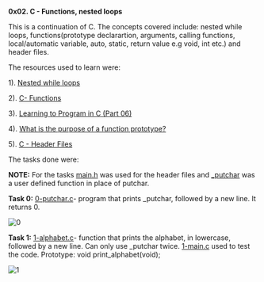 **0x02. C - Functions, nested loops**

This is a continuation of C. The concepts covered include: nested while loops, functions(prototype declarartion, arguments, calling functions, local/automatic variable, auto, static, return value e.g void, int etc.) and header files.

The resources used to learn were:

1). [Nested while loops](https://www.youtube.com/watch?v=Z3iGeQ1gIss)

2). [C- Functions](https://www.tutorialspoint.com/cprogramming/c_functions.htm)

3). [Learning to Program in C (Part 06)](https://www.youtube.com/watch?v=qMlnFwYdqIw)

4). [What is the purpose of a function prototype?](https://www.geeksforgeeks.org/what-is-the-purpose-of-a-function-prototype/)

5). [C - Header Files](https://www.tutorialspoint.com/cprogramming/c_header_files.htm)

The tasks done were:

**NOTE:** For the tasks [main.h](https://github.com/Muthoni-Maryanne/alx-low_level_programming/blob/master/0x02-functions_nested_loops/main.h) was used for the header files and [_putchar](https://github.com/Muthoni-Maryanne/alx-low_level_programming/blob/master/0x02-functions_nested_loops/_putchar.c) was a user defined function in place of putchar.


**Task 0:**  [0-putchar.c](https://github.com/Muthoni-Maryanne/alx-low_level_programming/blob/master/0x02-functions_nested_loops/0-putchar.c)- program that prints _putchar, followed by a new line. It returns 0.

![0](https://github.com/Muthoni-Maryanne/alx-low_level_programming/assets/107298263/9ad67dbb-a4c3-423e-810e-62ef9f52e40e)

**Task 1:**  [1-alphabet.c](https://github.com/Muthoni-Maryanne/alx-low_level_programming/blob/master/0x02-functions_nested_loops/1-alphabet.c)- function that prints the alphabet, in lowercase, followed by a new line. Can only use _putchar twice. [1-main.c](https://github.com/Muthoni-Maryanne/alx-low_level_programming/blob/master/0x02-functions_nested_loops/1-main.c) used to test the code.
Prototype: void print_alphabet(void);

![1](https://github.com/Muthoni-Maryanne/alx-low_level_programming/assets/107298263/6b1364e2-d802-4e99-802b-c34046ff9c39)

